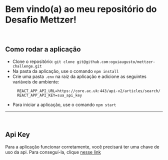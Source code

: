 # Bem vindo(a) ao meu repositório do Desafio Mettzer!

<br>

## Como rodar a aplicação
  - Clone o repositório: `git clone git@github.com:oguiaugusto/mettzer-challenge.git`
  - Na pasta da aplicação, use o comando `npm install`
  - Crie uma pasta `.env` na raiz da aplicação e adicione as seguintes variáveis de ambiente:
    ```.env
      REACT_APP_API_URL=https://core.ac.uk:443/api-v2/articles/search/
      REACT_APP_API_KEY=sua_api_key
    ```
  - Para iniciar a aplicação, use o comando `npm start`

---

<br>

## Api Key
  Para a aplicação funcionar corretamente, você precisará ter uma chave de uso da api. Para conseguí-la, clique [nesse link](https://core.ac.uk/services/api)
